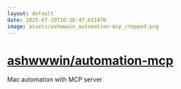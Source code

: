 ```yaml
---
layout: default
date: 2025-07-10T10:38:47.651470
image: assets/ashwwwin_automation-mcp_cropped.png
---
```


# [ashwwwin/automation-mcp](https://github.com/ashwwwin/automation-mcp)

Mac automation with MCP server
